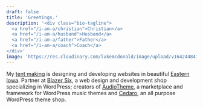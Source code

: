 ```yaml
---
draft: false
title: 'Greetings.'
description: '<div class="bio-tagline">
  <a href="/i-am-a/christian">Christian</a>
  <a href="/i-am-a/husband">Husband</a>
  <a href="/i-am-a/father">Father</a>
  <a href="/i-am-a/coach">Coach</a>
</div>'
image: 'https://res.cloudinary.com/lukemcdonald/image/upload/v1642448418/lukemcdonald-com/luke-mustachio_igypg7.jpg'
---
```


My
[tent making](https://www.biblegateway.com/passage/?search=Acts+18%3A3&version=ESV)
is designing and developing websites in beautiful
[Eastern Iowa](https://goo.gl/h2EmHJ). Partner at
[Blazer Six](https://www.blazersix.com), a web design and development shop
specializing in WordPress; creators of [AudioTheme](https://audiotheme.com), a
marketplace and framework for WordPress music themes and
[Cedaro](https://www.cedaro.com), an all purpose WordPress theme shop.
